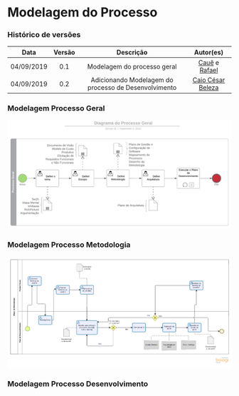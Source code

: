 # Modelagem do Processo

### Histórico de versões

|   Data   |  Versão  |        Descrição       |          Autor(es)          |
|:--------:|:--------:|:----------------------:|:---------------------------:|
|04/09/2019|0.1|Modelagem do processo geral|[Cauê](https://github.com/caue96) e [Rafael](https://github.com/rafaelbrg)|
|04/09/2019|0.2|Adicionando Modelagem do processo de Desenvolvimento|[Caio César Beleza](https://github.com/Caiocbelexa)|

### Modelagem Processo Geral
[![Processo Geral](img/Diagramas_Cafofo_Processo_Geral.png)](https://ibb.co/H778mdP)

### Modelagem Processo Metodologia
[![Processo da metodologia](img/MapaMetodologia.png)]()

### Modelagem Processo Desenvolvimento
[![]()]()
